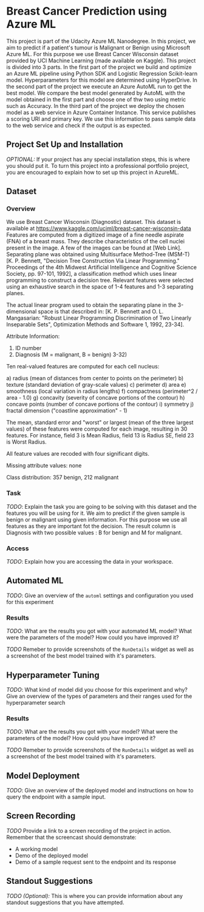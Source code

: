 # Breast Cancer Prediction using Azure ML

This project is part of the Udacity Azure ML Nanodegree. In this project, we aim to predict if a patient's tumour is Malignant or Benign using Microsoft Azure ML. For this purpose we use Breast Cancer Wisconsin dataset provided by UCI Machine Learning (made available on Kaggle).
This project is divided into 3 parts. 
In the first part of the project we build and optimize an Azure ML pipeline using Python SDK and Logistic Regression Scikit-learn model. Hyperparameters for this model are determined using HyperDrive. 
In the second part of the project we execute an Azure AutoML run to get the best model. We compare the best model generated by AutoML with the model obtained in the first part and choose one of thw two using metric such as Accuracy.
In the third part of the project we deploy the chosen model as a web service in Azure Container Instance. This service publishes a scoring URI and primary key. We use this information to pass sample data to the web service and check if the output is as expected.

## Project Set Up and Installation
*OPTIONAL:* If your project has any special installation steps, this is where you should put it. To turn this project into a professional portfolio project, you are encouraged to explain how to set up this project in AzureML.

## Dataset

### Overview
We use Breast Cancer Wisconsin (Diagnostic) dataset. This dataset is available at https://www.kaggle.com/uciml/breast-cancer-wisconsin-data 
Features are computed from a digitized image of a fine needle aspirate (FNA) of a breast mass. They describe characteristics of the cell nuclei present in the image. A few of the images can be found at [Web Link]. Separating plane was obtained using Multisurface Method-Tree (MSM-T) [K. P. Bennett, "Decision Tree Construction Via Linear Programming." Proceedings of the 4th Midwest Artificial Intelligence and Cognitive Science Society, pp. 97-101, 1992], a classification method which uses linear programming to construct a decision tree. Relevant features were selected using an exhaustive search in the space of 1-4 features and 1-3 separating planes.

The actual linear program used to obtain the separating plane in the 3-dimensional space is that described in: [K. P. Bennett and O. L. Mangasarian: "Robust Linear Programming Discrimination of Two Linearly Inseparable Sets", Optimization Methods and Software 1, 1992, 23-34]. 

Attribute Information:

1) ID number
2) Diagnosis (M = malignant, B = benign)
3-32)

Ten real-valued features are computed for each cell nucleus:

a) radius (mean of distances from center to points on the perimeter)
b) texture (standard deviation of gray-scale values)
c) perimeter
d) area
e) smoothness (local variation in radius lengths)
f) compactness (perimeter^2 / area - 1.0)
g) concavity (severity of concave portions of the contour)
h) concave points (number of concave portions of the contour)
i) symmetry
j) fractal dimension ("coastline approximation" - 1)

The mean, standard error and "worst" or largest (mean of the three
largest values) of these features were computed for each image,
resulting in 30 features. For instance, field 3 is Mean Radius, field
13 is Radius SE, field 23 is Worst Radius.

All feature values are recoded with four significant digits.

Missing attribute values: none

Class distribution: 357 benign, 212 malignant

### Task
*TODO*: Explain the task you are going to be solving with this dataset and the features you will be using for it.
We aim to predict if the given sample is benign or malignant using given information. For this purpose we use all features as they are important fot the decision. The result column is Diagnosis with two possible values : B for benign and M for malignant.
### Access
*TODO*: Explain how you are accessing the data in your workspace.

## Automated ML
*TODO*: Give an overview of the `automl` settings and configuration you used for this experiment

### Results
*TODO*: What are the results you got with your automated ML model? What were the parameters of the model? How could you have improved it?

*TODO* Remeber to provide screenshots of the `RunDetails` widget as well as a screenshot of the best model trained with it's parameters.

## Hyperparameter Tuning
*TODO*: What kind of model did you choose for this experiment and why? Give an overview of the types of parameters and their ranges used for the hyperparameter search


### Results
*TODO*: What are the results you got with your model? What were the parameters of the model? How could you have improved it?

*TODO* Remeber to provide screenshots of the `RunDetails` widget as well as a screenshot of the best model trained with it's parameters.

## Model Deployment
*TODO*: Give an overview of the deployed model and instructions on how to query the endpoint with a sample input.

## Screen Recording
*TODO* Provide a link to a screen recording of the project in action. Remember that the screencast should demonstrate:
- A working model
- Demo of the deployed  model
- Demo of a sample request sent to the endpoint and its response

## Standout Suggestions
*TODO (Optional):* This is where you can provide information about any standout suggestions that you have attempted.
